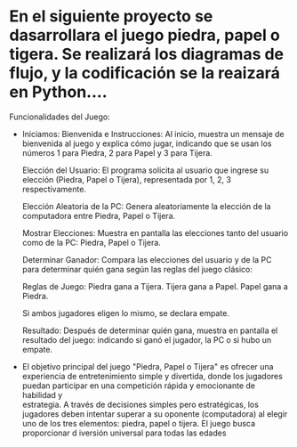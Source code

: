 # En el siguiente proyecto se dasarrollara el juego piedra, papel o tigera. Se realizará los diagramas de flujo, y la codificación se la reaizará en Python....

Funcionalidades del Juego:

- Iniciamos:
    Bienvenida e Instrucciones: Al inicio, muestra un mensaje de bienvenida al juego y explica cómo jugar, indicando que se usan los números 1 para Piedra, 2 para Papel y 3 para Tijera.
  
    Elección del Usuario: El programa solicita al usuario que ingrese su elección (Piedra, Papel o Tijera), representada por 1, 2, 3 respectivamente.
  
    Elección Aleatoria de la PC: Genera aleatoriamente la elección de la computadora entre Piedra, Papel o Tijera.
    
    Mostrar Elecciones: Muestra en pantalla las elecciones tanto del usuario como de la PC: Piedra, Papel o Tijera.
    
    Determinar Ganador: Compara las elecciones del usuario y de la PC para determinar quién gana según las reglas del juego clásico:
    
    Reglas de Juego:
    Piedra gana a Tijera.
    Tijera gana a Papel.
    Papel gana a Piedra.
    
    Si ambos jugadores eligen lo mismo, se declara empate.
    
    Resultado: Después de determinar quién gana, muestra en pantalla el resultado del juego: indicando si ganó el jugador, la PC o si hubo un empate.

- El objetivo principal del juego "Piedra, Papel o Tijera" es ofrecer una experiencia de entretenimiento simple y divertida, donde los jugadores puedan participar en una competición rápida y emocionante de habilidad y   
    estrategia. A través de decisiones simples pero estratégicas, los jugadores deben intentar superar a su oponente (computadora) al elegir uno de los tres elementos: piedra, papel o tijera. El juego busca proporcionar d 
    iversión universal para todas las edades
